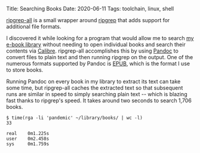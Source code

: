 Title: Searching Books
Date: 2020-06-11
Tags: toolchain, linux, shell

[ripgrep-all](https://github.com/phiresky/ripgrep-all/) is a small wrapper around [ripgrep](https://github.com/BurntSushi/ripgrep) that adds support for additional file formats.

I discovered it while looking for a program that would allow me to search [my e-book library](/2018/11/ebooks/) without needing to open individual books and search their contents via [Calibre](https://calibre-ebook.com/). ripgrep-all accomplishes this by using [Pandoc](https://pandoc.org/) to convert files to plain text and then running ripgrep on the output. One of the numerous formats supported by Pandoc is [EPUB](https://en.wikipedia.org/wiki/EPUB), which is the format I use to store books.

Running Pandoc on every book in my library to extract its text can take some time, but ripgrep-all caches the extracted text so that subsequent runs are similar in speed to simply searching plain text -- which is blazing fast thanks to ripgrep's speed. It takes around two seconds to search 1,706 books.

    $ time(rga -li 'pandemic' ~/library/books/ | wc -l)
    33

    real    0m1.225s
    user    0m2.458s
    sys     0m1.759s
